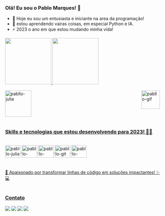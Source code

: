 ### Olá! Eu sou o Pablo Marques! 🤚
- 🔭 Hoje eu sou um entusiasta e iniciante na area da programação!
- 🌱 estou aprendendo vairas coisas, em especial Python e IA.
- ⚡ 2023 o ano em que estou mudando minha vida!

<div>
<a href="https://github.com/devpabllo">
<img height="150em" src="https://github-readme-stats.vercel.app/api?username=devpabllo&show_icons=true&theme=onedark&include_all_commits-true&count_private-true&locale=pt-br"/>  <img height="150em" src="https://github-readme-stats.vercel.app/api/top-langs/?username=devpabllo&layout=compact&langs_count-16&theme=onedark&locale=pt-br"/>
</div>

<div style="display: inLine_block"><br>
  <img align="right" alt="pabllo-gif"  height="60" width="60" src="https://media.discordapp.net/attachments/1087532754356408345/1098618180626300969/p1.gif?width=473&height=473">
  <img align="center" alt="pabllo-julia" height="85" width="85" src=https://media.discordapp.net/attachments/1098559142542721148/1109254182663372830/python-essentials-1.1.png>
  </div>

#

### Skills e tecnologias que estou desenvolvendo para 2023! 🧑‍💻

<div style="display: inLine_block"><br>
  <img align="center" alt="pabllo-julia" height="40" width="50" src="https://cdn.jsdelivr.net/gh/devicons/devicon/icons/julia/julia-original.svg">
  <img align="center" alt="pabllo-python" height="40" width="50" src="https://cdn.jsdelivr.net/gh/devicons/devicon/icons/python/python-original.svg">
  <img align="center" alt="pabllo-github" height="40" width="50" src="https://cdn.jsdelivr.net/gh/devicons/devicon/icons/github/github-original.svg">
  <img align="center" alt="pabllo-git" height="40" width="50" src="https://cdn.jsdelivr.net/gh/devicons/devicon/icons/git/git-plain.svg">
  <img align="center" alt="pabllo-leo.ai" height="40" width="50" src="https://leonardo-cdn.b-cdn.net/wp-content/uploads/2022/11/leaonardo-logo.svg">
 
</div>

#
  
🚀 Apaixonado por transformar linhas de código em soluções impactantes! ✨💻

#

### Contato

<div>
<a href="mailto:pablodevmarques@gmail.com" target="_blank"><img src="https://img.shields.io/badge/Gmail-D14836?style=for-the-badge&logo=gmail&logoColor=white" target="_blank"></a>
<a href="https://t.me/devpabllo" target="_blank"><img src="https://img.shields.io/badge/Telegram-2CA5E0?style=for-the-badge&logo=telegram&logoColor=white" target="_blank"></a>
<a href="https://www.instagram.com/the_phabllo" target="_blank"><img src="https://img.shields.io/badge/Instagram-E4405F?style=for-the-badge&logo=instagram&logoColor=white" target="_blank"></a>
<a href="https://www.linkedin.com/in/pablo-gustavo-marques-b42906270" target="_blank"><img src="https://img.shields.io/badge/LinkedIn-0077B5?style=for-the-badge&logo=linkedin&logoColor=white" target="_blank"></a>
</div>
